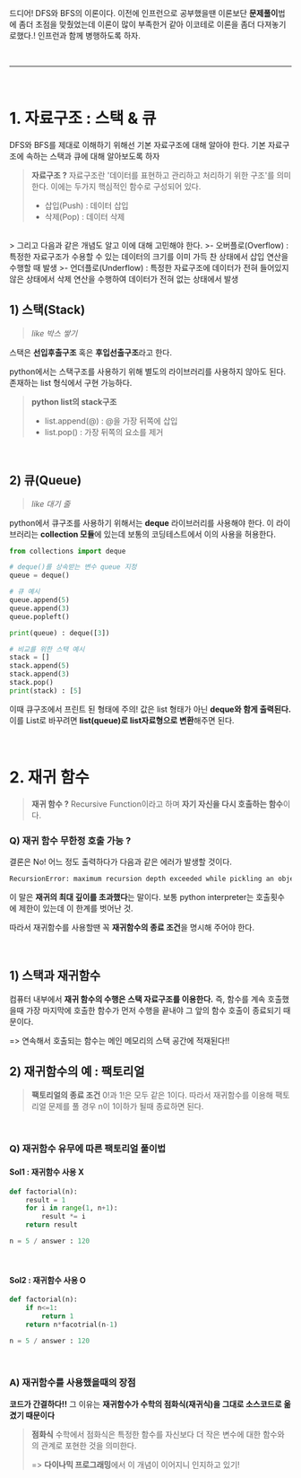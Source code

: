 드디어! DFS와 BFS의 이론이다.
이전에 인프런으로 공부했을땐 이론보단 **문제풀이**법에 좀더 초점을 맞췄었는데 이론이 많이 부족한거 같아 이코테로 이론을 좀더 다져놓기로했다.! 인프런과 함께 병행하도록 하자.

<br>

***

<br>

# 1. 자료구조 : 스택 & 큐

DFS와 BFS를 제대로 이해하기 위해선 기본 자료구조에 대해 알아야 한다. 기본 자료구조에 속하는 스택과 큐에 대해 알아보도록 하자

> **자료구조 ?**
>자료구조란 '데이터를 표현하고 관리하고 처리하기 위한 구조'를 의미한다. 이에는 두가지 핵심적인 함수로 구성되어 있다.
>- 삽입(Push) : 데이터 삽입
>- 삭제(Pop) : 데이터 삭제
<br>
> 그리고 다음과 같은 개념도 알고 이에 대해 고민해야 한다.
>- 오버플로(Overflow) : 특정한 자료구조가 수용할 수 있는 데이터의 크기를 이미 가득 찬 상태에서 삽입 연산을 수행할 때 발생
>- 언더플로(Underflow) : 특정한 자료구조에 데이터가 전혀 들어있지 않은 상태에서 삭제 연산을 수행하여 데이터가 전혀 없는 상태에서 발생

<br>

## 1) 스택(Stack)

> _like 박스 쌓기_

스택은 **선입후출구조** 혹은 **후입선출구조**라고 한다.

python에서는 스택구조를 사용하기 위해 별도의 라이브러리를 사용하지 않아도 된다. 존재하는 list 형식에서 구현 가능하다.
> **python list의 stack구조**
>- list.append(@) : @을 가장 뒤쪽에 삽입
>- list.pop() : 가장 뒤쪽의 요소를 제거

<br>

## 2) 큐(Queue)

> _like 대기 줄_

python에서 큐구조를 사용하기 위해서는 **deque** 라이브러리를 사용해야 한다. 이 라이브러리는 **collection 모듈**에 있는데 보통의 코딩테스트에서 이의 사용을 허용한다.

```python
from collections import deque

# deque()를 상속받는 변수 queue 지정
queue = deque()

# 큐 예시
queue.append(5)
queue.append(3)
queue.popleft()

print(queue) : deque([3])

# 비교를 위한 스택 예시
stack = []
stack.append(5)
stack.append(3)
stack.pop()
print(stack) : [5]
```

이때 큐구조에서 프린트 된 형태에 주의! 값은 list 형태가 아닌 **deque와 함게 출력된다.** 이를 List로 바꾸려면 **list(queue)로 list자료형으로 변환**해주면 된다.

<br>

# 2. 재귀 함수

> **재귀 함수 ?**
>Recursive Function이라고 하며 **자기 자신을 다시 호출하는 함수**이다.

### Q) 재귀 함수 무한정 호출 가능 ?
결론은 No! 어느 정도 출력하다가 다음과 같은 에러가 발생할 것이다.
```bash
RecursionError: maximum recursion depth exceeded while pickling an object
```
이 말은 **재귀의 최대 깊이를 초과했다**는 말이다.
보통 python interpreter는 호출횟수에 제한이 있는데 이 한계를 벗어난 것. 

따라서 재귀함수를 사용할땐 꼭 **재귀함수의 종료 조건**을 명시해 주어야 한다.

<br>

## 1) 스택과 재귀함수

컴퓨터 내부에서 **재귀 함수의 수행은 스택 자료구조를 이용한다.** 즉, 함수를 계속 호출했을때 가장 마지막에 호출한 함수가 먼저 수행을 끝내야 그 앞의 함수 호출이 종료되기 때문이다.

=> 연속해서 호출되는 함수는 메인 메모리의 스택 공간에 적재된다!!

## 2) 재귀함수의 예 : 팩토리얼

> **팩토리얼의 종료 조건**
0!과 1!은 모두 같은 1이다. 따라서 재귀함수를 이용해 팩토리얼 문제를 풀 경우 n이 1이하가 될때 종료하면 된다.

<br>

### Q) 재귀함수 유무에 따른 팩토리얼 풀이법

#### Sol1 : 재귀함수 사용 X

```python
def factorial(n):
    result = 1
    for i in range(1, n+1):
        result *= i
    return result

n = 5 / answer : 120
```

<br>

#### Sol2 : 재귀함수 사용 O

```python
def factorial(n):
    if n<=1:
        return 1
    return n*facotrial(n-1)

n = 5 / answer : 120
```

<br>

### A) 재귀함수를 사용했을때의 장점

**코드가 간결하다!!** 그 이유는 **재귀함수가 수학의 점화식(재귀식)을 그대로 소스코드로 옮겼기 때문이다**

> **점화식**
> 수학에서 점화식은 특정한 함수를 자신보다 더 작은 변수에 대한 함수와의 관계로 포현한 것을 의미한다.
>
> => **다이나믹 프로그래밍**에서 이 개념이 이어지니 인지하고 있기!
